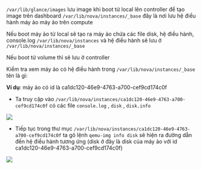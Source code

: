 
`/var/lib/glance/images` lưu image khi boot từ local lên controller để tạo image trên dashboard
`/var/lib/nova/instances/_base`  đây là nơi lưu hệ điều hành máy ảo máy ảo trên compute

Nếu boot máy ảo từ local sẽ tạo ra máy ảo chứa các file disk, hệ điều hành,  console.log `/var/lib/nova/instances` và hệ điều hành sẽ lưu ở `/var/lib/nova/instances/_base`

Nếu boot từ volume thì sẽ lưu ở controller

Kiểm tra xem máy ảo có hệ điều hành trong `/var/lib/nova/instances/_base` tên là gì:

**Ví dụ**: máy ảo có id là ca1dc120-46e9-4763-a700-cef9cd174c0f

- Ta truy cập vào `/var/lib/nova/instances/ca1dc120-46e9-4763-a700-cef9cd174c0f` có các file `console.log` , `disk` , `disk.info`

<img src="https://i.imgur.com/Rk9XAXU.png">

- Tiếp tục trong thư mục  `/var/lib/nova/instances/ca1dc120-46e9-4763-a700-cef9cd174c0f` ta gõ lệnh `qemu-img info disk` sẽ hiện ra đường dẫn đến hệ điều hành tương ứng (disk ở đây là disk của máy ảo với id ca1dc120-46e9-4763-a700-cef9cd174c0f)

<img src="https://i.imgur.com/WUF5AsV.png">
